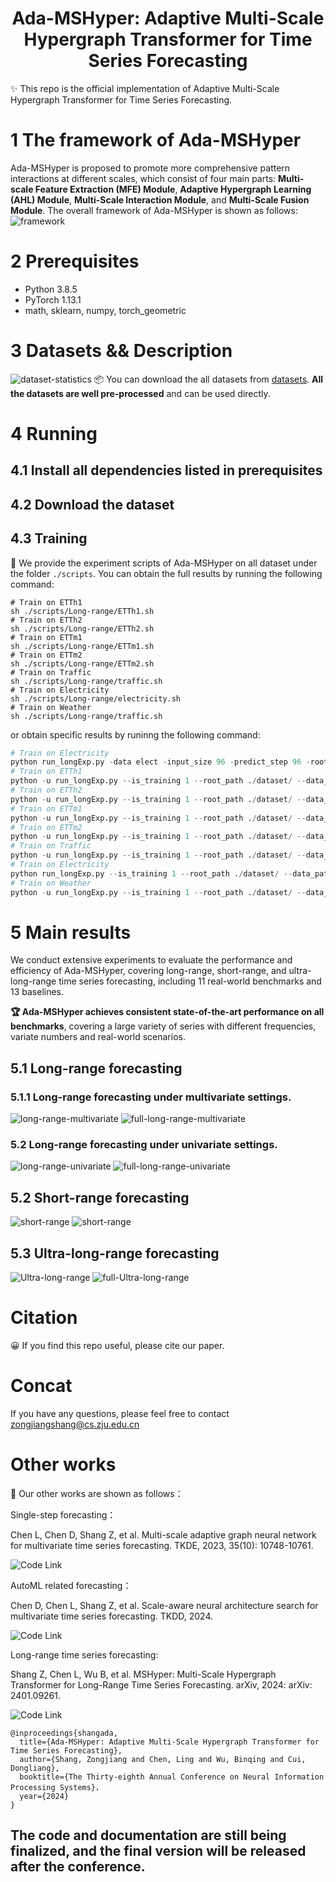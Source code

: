 # <div align="center"> Ada-MSHyper: Adaptive Multi-Scale Hypergraph Transformer for Time Series Forecasting
✨ This repo is the official implementation of Adaptive Multi-Scale Hypergraph Transformer for Time Series Forecasting.
# 1 The framework of Ada-MSHyper
Ada-MSHyper is proposed to promote more comprehensive pattern interactions at different scales, which consist of four main parts: **Multi-scale Feature Extraction (MFE) Module**, **Adaptive Hypergraph Learning (AHL) Module**, **Multi-Scale Interaction Module**, and **Multi-Scale Fusion Module**. The overall framework of Ada-MSHyper is shown as follows:
![framework](https://github.com/shangzongjiang/Ada-MSHyper/blob/main/figures/framework.png)
# 2 Prerequisites

* Python 3.8.5
* PyTorch 1.13.1
* math, sklearn, numpy, torch_geometric
# 3 Datasets && Description
![dataset-statistics](https://github.com/shangzongjiang/Ada-MSHyper/blob/main/figures/dataset%20statistics.png)
📦 You can download the all datasets from [datasets](https://drive.google.com/u/0/uc?id=1NF7VEefXCmXuWNbnNe858WvQAkJ_7wuP&export=download). **All the datasets are well pre-processed** and can be used directly.
# 4 Running
## 4.1 Install all dependencies listed in prerequisites

## 4.2 Download the dataset

## 4.3 Training
🚀 We provide the experiment scripts of Ada-MSHyper on all dataset under the folder `./scripts`. You can obtain the full results by running the following command:
```
# Train on ETTh1
sh ./scripts/Long-range/ETTh1.sh
# Train on ETTh2
sh ./scripts/Long-range/ETTh2.sh
# Train on ETTm1
sh ./scripts/Long-range/ETTm1.sh
# Train on ETTm2
sh ./scripts/Long-range/ETTm2.sh
# Train on Traffic
sh ./scripts/Long-range/traffic.sh
# Train on Electricity
sh ./scripts/Long-range/electricity.sh
# Train on Weather
sh ./scripts/Long-range/traffic.sh

```
or obtain specific results by runinng the following command:
```python
# Train on Electricity
python run_longExp.py -data elect -input_size 96 -predict_step 96 -root_path ./data/Electricity/ -data_path electricity.csv -CSCM Conv_Construct
# Train on ETTh1
python -u run_longExp.py --is_training 1 --root_path ./dataset/ --data_path ETTh1.csv --model_id ETTh1_96_192 --model ASHyper --CSCM Bottleneck_Construct --data ETTh1 --features M --seq_len 96 --pred_len 192 --enc_in 7 --des 'Exp' --itr 1 --batch_size 16 --learning_rate 0.0001
# Train on ETTh2
python -u run_longExp.py --is_training 1 --root_path ./dataset/ --data_path ETTh2.csv --model_id ETTh2_96_96 --model ASHyper --CSCM Bottleneck_Construct --data ETTh2 --features M --seq_len 96 --pred_len 96 --enc_in 7 --des 'Exp' --itr 1 --batch_size 32 --learning_rate 0.0001
# Train on ETTm1
python -u run_longExp.py --is_training 1 --root_path ./dataset/ --data_path ETTm1.csv --model_id ETTm1_96_96 --model ASHyper --CSCM Bottleneck_Construct --data ETTm1 --features M --seq_len 96 --pred_len 96 --enc_in 7 --des 'Exp' --itr 1 --batch_size 8 --learning_rate 0.0001
# Train on ETTm2
python -u run_longExp.py --is_training 1 --root_path ./dataset/ --data_path ETTm2.csv --model_id ETTm2_96_96 --model ASHyper --CSCM Bottleneck_Construct --data ETTm2 --features M --seq_len 96 --pred_len 96 --enc_in 7 --des 'Exp' --itr 1 --batch_size 32 --learning_rate 0.001
# Train on Traffic
python -u run_longExp.py --is_training 1 --root_path ./dataset/ --data_path traffic.csv --model_id traffic_96_96 --model ASHyper --CSCM Bottleneck_Construct --data custom --features M --seq_len 96 --pred_len 96 --enc_in 862 --des 'Exp' --itr 1 --batch_size 16 --learning_rate 0.0001
# Train on Electricity
python run_longExp.py --is_training 1 --root_path ./dataset/ --data_path electricity.csv --model_id elect_96_96 --model ASHyper --CSCM Bottleneck_Construct  --data custom --features M --seq_len 96 --pred_len 96 --enc_in 321 --des 'Exp' --itr 1 --batch_size 16 --learning_rate 0.0001
# Train on Weather
python -u run_longExp.py --is_training 1 --root_path ./dataset/ --data_path weather.csv --model_id weather_96_96 --model ASHyper --CSCM Bottleneck_Construct --data custom --features M --seq_len 96 --pred_len 96 --enc_in 21 --des 'Exp' --itr 1 --batch_size 16 --learning_rate 0.0001
```
# 5 Main results
We conduct extensive experiments to evaluate the performance and efficiency of Ada-MSHyper, covering long-range, short-range, and ultra-long-range time series forecasting, including 11 real-world benchmarks and 13 baselines.

**🏆 Ada-MSHyper achieves consistent state-of-the-art performance on all benchmarks**, covering a large variety of series with different frequencies, variate numbers and real-world scenarios.
## 5.1 Long-range forecasting
### 5.1.1 Long-range forecasting under multivariate settings.
![long-range-multivariate](https://github.com/shangzongjiang/Ada-MSHyper/blob/main/figures/long-range.png)
![full-long-range-multivariate](https://github.com/shangzongjiang/Ada-MSHyper/blob/main/figures/full-long-multivariate.png)
### 5.2 Long-range forecasting under univariate settings.
![long-range-univariate](https://github.com/shangzongjiang/Ada-MSHyper/blob/main/figures/longe-range-univariate.png)
![full-long-range-univariate](https://github.com/shangzongjiang/Ada-MSHyper/blob/main/figures/full-long-univariate.png)
## 5.2 Short-range forecasting
![short-range](https://github.com/shangzongjiang/Ada-MSHyper/blob/main/figures/short-range.png)
![short-range](https://github.com/shangzongjiang/Ada-MSHyper/blob/main/figures/full-short.png)
## 5.3 Ultra-long-range forecasting
![Ultra-long-range](https://github.com/shangzongjiang/Ada-MSHyper/blob/main/figures/Ultra-long-range.png)
![full-Ultra-long-range](https://github.com/shangzongjiang/Ada-MSHyper/blob/main/figures/full-Ultra.png)
# Citation 
😀 If you find this repo useful, please cite our paper.

# Concat
If you have any questions, please feel free to contact zongjiangshang@cs.zju.edu.cn
# Other works
📝 Our other works are shown as follows：

Single-step forecasting：

Chen L, Chen D, Shang Z, et al. Multi-scale adaptive graph neural network for multivariate time series forecasting. TKDE, 2023, 35(10): 10748-10761.

![Code Link](https://github.com/shangzongjiang/MAGNN)

AutoML related forecasting：

Chen D, Chen L, Shang Z, et al. Scale-aware neural architecture search for multivariate time series forecasting. TKDD, 2024.

![Code Link](https://github.com/shangzongjiang/SNAS4MTF)

Long-range time series forecasting:

Shang Z, Chen L, Wu B, et al. MSHyper: Multi-Scale Hypergraph Transformer for Long-Range Time Series Forecasting. arXiv, 2024: arXiv: 2401.09261.

![Code Link](https://github.com/shangzongjiang/MSHyper)


```
@inproceedings{shangada,
  title={Ada-MSHyper: Adaptive Multi-Scale Hypergraph Transformer for Time Series Forecasting},
  author={Shang, Zongjiang and Chen, Ling and Wu, Binqing and Cui, Dongliang},
  booktitle={The Thirty-eighth Annual Conference on Neural Information Processing Systems}，
  year={2024}
}
```

## The code and documentation are still being finalized, and the final version will be released after the conference.
